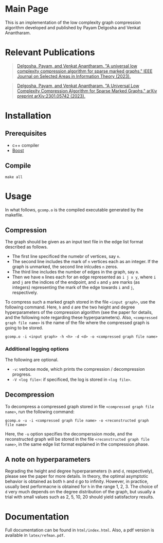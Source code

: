 # Main Page

This is an implementation of the low complexity graph compression algorithm developed and published by Payam Delgosha and Venkat Anantharam.

# Relevant Publications

> [Delgosha, Payam, and Venkat Anantharam. "A universal low complexity compression algorithm for sparse marked graphs." IEEE Journal on Selected Areas in Information Theory (2023).](https://ieeexplore.ieee.org/abstract/document/10024275)

> [Delgosha, Payam, and Venkat Anantharam. "A Universal Low Complexity Compression Algorithm for Sparse Marked Graphs." arXiv preprint arXiv:2301.05742 (2023).](https://arxiv.org/abs/2301.05742)

# Installation 

## Prerequisites 

* c++ compiler
* [Boost](https://www.boost.org/)

## Compile

```
make all
```

# Usage

In what follows, `gcomp.o` is the compiled executable generated by the makefile.

## Compression 

The graph should be given as an input text file in the edge list format described as follows. 

* The first line specificed the numebr of vertices, say `n`.
* The second line includes the mark of `n` vertices each as an integer. If the graph is unmarked, the second line inlcudes `n` zeros.
* The third line includes the number of edges in the graph, say `m`.
* Then we have `m` lines each for an edge represented as `i j x y`, where `i` and `j` are the indices of the endpoint, and `x` and `y` are marks (as integers) representing the mark of the edge towards `i` and `j`, respectively.

To compress such a marked graph stored in the file `<input graph>`, use the following command. Here, `h` and `d` are the two height and degree hyperparameters of the compression algorithm (see the paper for details, and the following note regarding these hyperparameters). Also, `<compressed graph file name>` is the name of the file where the compressed graph is going to be stored.

```
gcomp.o -i <input graph> -h <h> -d <d> -o <compressed graph file name>
```

### Additional logging options

The following are optional. 

* `-v`: verbose mode, which prints the compression / decompression progress.
* `-V <log file>`: if specificed, the log is stored in `<log file>`.


## Decompression 

To decompress a compressed graph stored in file `<compressed graph file name>`, run the following command:

```
gcomp.o -u -i <compressed graph file name> -o <reconstructed graph file name>
```

Here, the `-u` option specifies the decomperssion mode, and the reconstructed graph will be stored in the file `<reconstructed graph file name>`, in the same edge list format explained in the compression phase.


## A note on hyperparameters

Regrading the height and degree hyperparameters (`h` and `d`, respectively), please see the paper for more details. In theory, the optimal asymptotic behavior is obtained as both `h` and `d` go to infinity. However, in practice, usually best performacne is obtained for  `h` in the range 1, 2, 3. The choice of `d` very much depends on the degree distribution of the graph, but usually a trial with small values such as 2, 5, 10, 20 should yield satisfactory results.

# Documentation

Full documentation can be found in `html/index.html`. Also, a pdf version is available in `latex/refman.pdf`.


